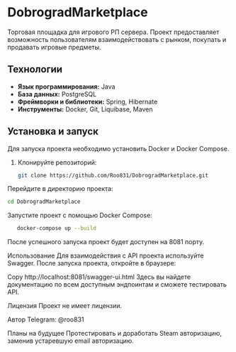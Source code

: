 # DobrogradMarketplace

Торговая площадка для игрового РП сервера. Проект предоставляет возможность пользователям взаимодействовать с рынком, покупать и продавать игровые предметы.

## Технологии

- **Язык программирования:** Java
- **База данных:** PostgreSQL
- **Фреймворки и библиотеки:** Spring, Hibernate
- **Инструменты:** Docker, Git, Liquibase, Maven

## Установка и запуск

Для запуска проекта необходимо установить Docker и Docker Compose.

1. Клонируйте репозиторий:
   ```bash
   git clone https://github.com/Roo831/DobrogradMarketplace.git
Перейдите в директорию проекта:

```bash
cd DobrogradMarketplace
```
Запустите проект с помощью Docker Compose:

```bash
   docker-compose up --build
```
После успешного запуска проект будет доступен на 8081 порту.

Использование
Для взаимодействия с API проекта используйте Swagger. После запуска проекта, откройте в браузере:

Copy
http://localhost:8081/swagger-ui.html
Здесь вы найдете документацию по всем доступным эндпоинтам и сможете тестировать API.

Лицензия
Проект не имеет лицензии.

Автор
Telegram: @roo831

Планы на будущее
Протестировать и доработать Steam авторизацию, заменив устаревшую email авторизацию.
